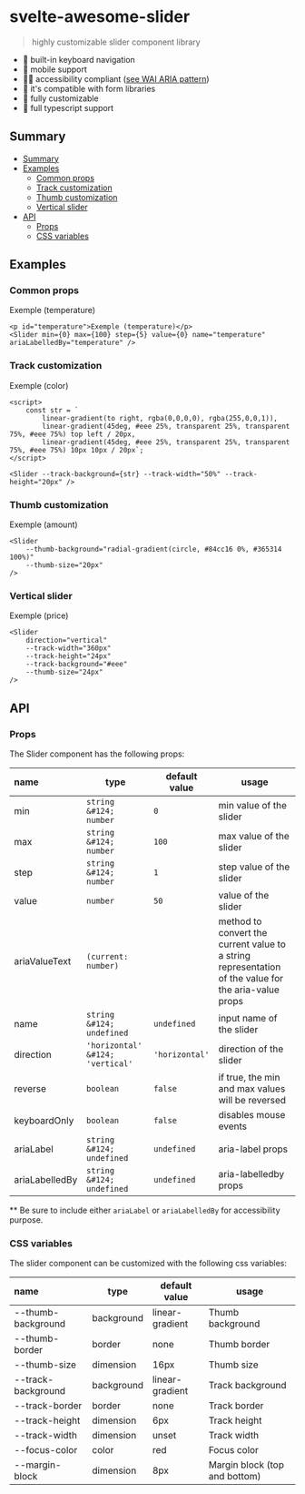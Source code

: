 <script>
	import Slider from "$lib/Slider.svelte"

	let value = 50
	let hue = 0

    const str = `
			linear-gradient(to right, rgba(0,0,0,0), rgba(255,0,0,1)),
			linear-gradient(45deg, #eee 25%, transparent 25%, transparent 75%, #eee 75%) top left / 20px,
            linear-gradient(45deg, #eee 25%, transparent 25%, transparent 75%, #eee 75%) 10px 10px / 20px`;
</script>

# svelte-awesome-slider

> highly customizable slider component library

- 🎹 built-in keyboard navigation
- 📱 mobile support
- 🤸‍♂️ accessibility compliant ([see WAI ARIA pattern](https://www.w3.org/WAI/ARIA/apg/patterns/slider/))
- 🏇 it's compatible with form libraries
- 🧩 fully customizable
- 🔨 full typescript support

## Summary

<!-- SUMMARY -->

- [Summary](#summary)
- [Examples](#examples)
  - [Common props](#common-props)
  - [Track customization](#track-customization)
  - [Thumb customization](#thumb-customization)
  - [Vertical slider](#vertical-slider)
- [API](#api)
  - [Props](#props)
  - [CSS variables](#css-variables)
  <!-- ¤SUMMARY -->

## Examples

### Common props

<p id="temperature">Exemple (temperature)</p>
<Slider min={0} max={100} step={5} value={0} name="temperature" ariaLabelledBy="temperature" />

```svelte
<p id="temperature">Exemple (temperature)</p>
<Slider min={0} max={100} step={5} value={0} name="temperature" ariaLabelledBy="temperature" />
```

### Track customization

<!-- svelte-ignore a11y-label-has-associated-control -->
<p id="color">Exemple (color)</p>
<Slider --track-background="{str}" --track-width="50%" --track-height="20px" ariaLabelledBy="color" />

```svelte
<script>
	const str = `
		linear-gradient(to right, rgba(0,0,0,0), rgba(255,0,0,1)),
		linear-gradient(45deg, #eee 25%, transparent 25%, transparent 75%, #eee 75%) top left / 20px,
		linear-gradient(45deg, #eee 25%, transparent 25%, transparent 75%, #eee 75%) 10px 10px / 20px`;
</script>

<Slider --track-background={str} --track-width="50%" --track-height="20px" />
```

### Thumb customization

<!-- svelte-ignore a11y-label-has-associated-control -->
<p id="amount">Exemple (amount)</p>
<Slider --thumb-background="radial-gradient(circle, #84cc16 0%, #365314 100%)" --thumb-size="20px" ariaLabelledBy="amount" />

```svelte
<Slider
	--thumb-background="radial-gradient(circle, #84cc16 0%, #365314 100%)"
	--thumb-size="20px"
/>
```

### Vertical slider

<!-- svelte-ignore a11y-label-has-associated-control -->
<p id="price">Exemple (price)</p>
<Slider
	min={0}
	max={20}
	value={4}
	direction="vertical"
	ariaLabelledBy="price"
	--track-width="240px"
	--track-height="24px"
	--track-background="#eee"
	--thumb-size="24px"
/>

```svelte
<Slider
	direction="vertical"
	--track-width="360px"
	--track-height="24px"
	--track-background="#eee"
	--thumb-size="24px"
/>
```

## API

### Props

The Slider component has the following props:

<!-- PROPS_Slider.svelte -->

| name           | type                             | default value  | usage                                                                                                |
| :------------- | -------------------------------- | -------------- | ---------------------------------------------------------------------------------------------------- |
| min            | `string &#124; number`           | `0`            | min value of the slider                                                                              |
| max            | `string &#124; number`           | `100`          | max value of the slider                                                                              |
| step           | `string &#124; number`           | `1`            | step value of the slider                                                                             |
| value          | `number`                         | `50`           | value of the slider                                                                                  |
| ariaValueText  | `(current: number)`              |                | method to convert the current value to a string representation of the value for the aria-value props |
| name           | `string &#124; undefined`        | `undefined`    | input name of the slider                                                                             |
| direction      | `'horizontal' &#124; 'vertical'` | `'horizontal'` | direction of the slider                                                                              |
| reverse        | `boolean`                        | `false`        | if true, the min and max values will be reversed                                                     |
| keyboardOnly   | `boolean`                        | `false`        | disables mouse events                                                                                |
| ariaLabel      | `string &#124; undefined`        | `undefined`    | aria-label props                                                                                     |
| ariaLabelledBy | `string &#124; undefined`        | `undefined`    | aria-labelledby props                                                                                |

<!-- ~PROPS_Slider.svelte -->

\*\* Be sure to include either `ariaLabel` or `ariaLabelledBy` for accessibility purpose.

### CSS variables

The slider component can be customized with the following css variables:

| name               | type       | default value   | usage                         |
| :----------------- | ---------- | --------------- | ----------------------------- |
| --thumb-background | background | linear-gradient | Thumb background              |
| --thumb-border     | border     | none            | Thumb border                  |
| --thumb-size       | dimension  | 16px            | Thumb size                    |
| --track-background | background | linear-gradient | Track background              |
| --track-border     | border     | none            | Track border                  |
| --track-height     | dimension  | 6px             | Track height                  |
| --track-width      | dimension  | unset           | Track width                   |
| --focus-color      | color      | red             | Focus color                   |
| --margin-block     | dimension  | 8px             | Margin block (top and bottom) |
